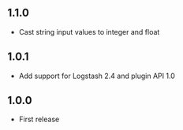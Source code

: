 ## 1.1.0
 - Cast string input values to integer and float

## 1.0.1
 - Add support for Logstash 2.4 and plugin API 1.0

## 1.0.0
 - First release

